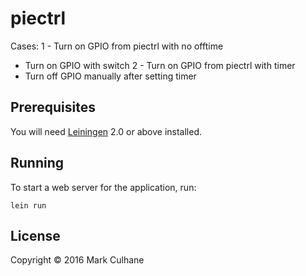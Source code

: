 # piectrl

Cases:
1 - Turn on GPIO from piectrl with no offtime
  - Turn on GPIO with switch
2 - Turn on GPIO from piectrl with timer
  - Turn off GPIO manually after setting timer


## Prerequisites

You will need [Leiningen][1] 2.0 or above installed.

[1]: https://github.com/technomancy/leiningen

## Running

To start a web server for the application, run:

    lein run

## License

Copyright © 2016 Mark Culhane